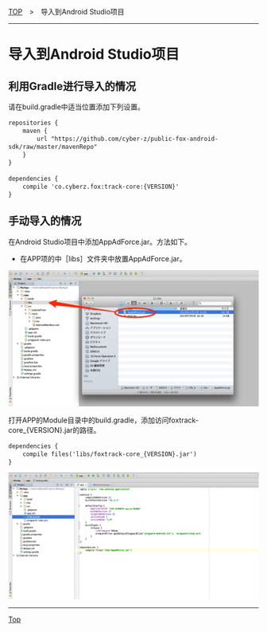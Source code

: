 [TOP](../../../README.md)　>　导入到Android Studio项目

---

# 导入到Android Studio项目

## 利用Gradle进行导入的情况

请在build.gradle中适当位置添加下列设置。

```
repositories {
    maven {
        url "https://github.com/cyber-z/public-fox-android-sdk/raw/master/mavenRepo"
    }
}

dependencies {
    compile 'co.cyberz.fox:track-core:{VERSION}'
}
```

## 手动导入的情况

在Android Studio项目中添加AppAdForce.jar。方法如下。

* 在APP项的中［libs］文件夹中放置AppAdForce.jar。

![integration01](./img01.png)

打开APP的Module目录中的build.gradle，添加访问foxtrack-core_{VERSION}.jar的路径。

```
dependencies {
	compile files('libs/foxtrack-core_{VERSION}.jar')
}
```

![integration02](./img02.png)

---
[Top](../../../README.md)
